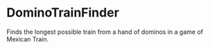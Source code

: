 # DominoTrainFinder
Finds the longest possible train from a hand of dominos in a game of Mexican Train.
